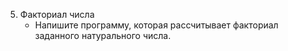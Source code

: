 5. Факториал числа
   - Напишите программу, которая рассчитывает факториал заданного натурального числа.